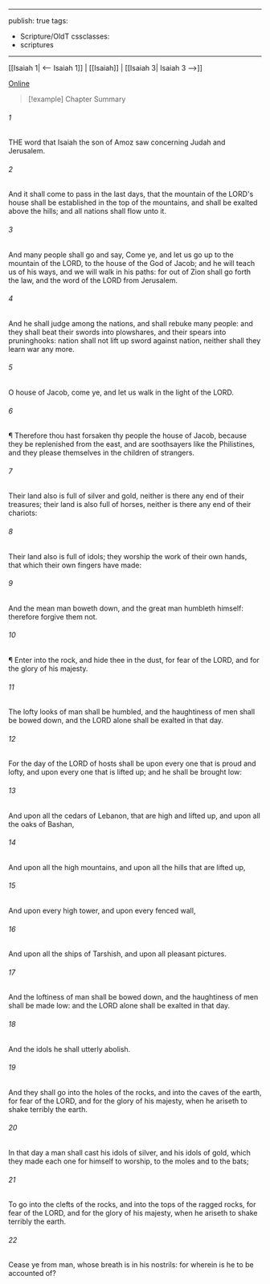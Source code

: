 

---
publish: true
tags:
  - Scripture/OldT
cssclasses:
  - scriptures
---
[[Isaiah 1| <-- Isaiah 1]] | [[Isaiah]] | [[Isaiah 3| Isaiah 3 -->]]

[Online](https://churchofjesuschrist.org/study/scriptures/ot/isa/2?lang=eng)

>[!example] Chapter Summary
>
###### 1
THE word that Isaiah the son of Amoz saw concerning Judah and Jerusalem.
###### 2
And it shall come to pass in the last days, that the mountain of the LORD's house shall be established in the top of the mountains, and shall be exalted above the hills; and all nations shall flow unto it.
###### 3
And many people shall go and say, Come ye, and let us go up to the mountain of the LORD, to the house of the God of Jacob; and he will teach us of his ways, and we will walk in his paths: for out of Zion shall go forth the law, and the word of the LORD from Jerusalem.
###### 4
And he shall judge among the nations, and shall rebuke many people: and they shall beat their swords into plowshares, and their spears into pruninghooks: nation shall not lift up sword against nation, neither shall they learn war any more.
###### 5
O house of Jacob, come ye, and let us walk in the light of the LORD.
###### 6
¶ Therefore thou hast forsaken thy people the house of Jacob, because they be replenished from the east, and are soothsayers like the Philistines, and they please themselves in the children of strangers.
###### 7
Their land also is full of silver and gold, neither is there any end of their treasures; their land is also full of horses, neither is there any end of their chariots:
###### 8
Their land also is full of idols; they worship the work of their own hands, that which their own fingers have made:
###### 9
And the mean man boweth down, and the great man humbleth himself: therefore forgive them not.
###### 10
¶ Enter into the rock, and hide thee in the dust, for fear of the LORD, and for the glory of his majesty.
###### 11
The lofty looks of man shall be humbled, and the haughtiness of men shall be bowed down, and the LORD alone shall be exalted in that day.
###### 12
For the day of the LORD of hosts shall be upon every one that is proud and lofty, and upon every one that is lifted up; and he shall be brought low:
###### 13
And upon all the cedars of Lebanon, that are high and lifted up, and upon all the oaks of Bashan,
###### 14
And upon all the high mountains, and upon all the hills that are lifted up,
###### 15
And upon every high tower, and upon every fenced wall,
###### 16
And upon all the ships of Tarshish, and upon all pleasant pictures.
###### 17
And the loftiness of man shall be bowed down, and the haughtiness of men shall be made low: and the LORD alone shall be exalted in that day.
###### 18
And the idols he shall utterly abolish.
###### 19
And they shall go into the holes of the rocks, and into the caves of the earth, for fear of the LORD, and for the glory of his majesty, when he ariseth to shake terribly the earth.
###### 20
In that day a man shall cast his idols of silver, and his idols of gold, which they made each one for himself to worship, to the moles and to the bats;
###### 21
To go into the clefts of the rocks, and into the tops of the ragged rocks, for fear of the LORD, and for the glory of his majesty, when he ariseth to shake terribly the earth.
###### 22
Cease ye from man, whose breath is in his nostrils: for wherein is he to be accounted of?



